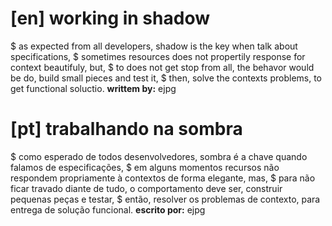 # [en] working in shadow
$ as expected from all developers, shadow is the key when talk about specifications,
$ sometimes resources does not propertily response for context beautifuly, but,
$ to does not get stop from all, the behavor would be do, build small pieces and test it,
$ then, solve the contexts problems, to get functional soluctio.
**writtem by:** ejpg

# [pt] trabalhando na sombra
$ como esperado de todos desenvolvedores, sombra é a chave quando falamos de especificações,
$ em alguns momentos recursos não respondem propriamente à contextos de forma elegante, mas,
$ para não ficar travado diante de tudo, o comportamento deve ser, construir pequenas peças e testar,
$ então, resolver os problemas de contexto, para entrega de solução funcional.
**escrito por:** ejpg
